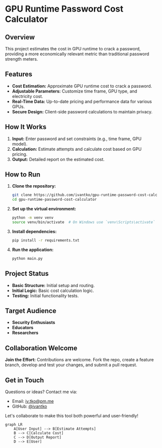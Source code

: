 # GPU Runtime Password Cost Calculator

## Overview
This project estimates the cost in GPU runtime to crack a password, providing a more economically relevant metric than traditional password strength meters.

## Features
- **Cost Estimation:** Approximate GPU runtime cost to crack a password.
- **Adjustable Parameters:** Customize time frame, GPU type, and electricity cost.
- **Real-Time Data:** Up-to-date pricing and performance data for various GPUs.
- **Secure Design:** Client-side password calculations to maintain privacy.

## How It Works
1. **Input:** Enter password and set constraints (e.g., time frame, GPU model).
2. **Calculation:** Estimate attempts and calculate cost based on GPU pricing.
3. **Output:** Detailed report on the estimated cost.

## How to Run
1. **Clone the repository:**
    ```bash
    git clone https://github.com/ivantko/gpu-runtime-password-cost-calculator.git
    cd gpu-runtime-password-cost-calculator
    ```
2. **Set up the virtual environment:**
    ```bash
    python -m venv venv
    source venv/bin/activate  # On Windows use `venv\Scripts\activate`
    ```
3. **Install dependencies:**
    ```bash
    pip install -r requirements.txt
    ```
4. **Run the application:**
    ```bash
    python main.py
    ```

## Project Status
- **Basic Structure:** Initial setup and routing.
- **Initial Logic:** Basic cost calculation logic.
- **Testing:** Initial functionality tests.

## Target Audience
- **Security Enthusiasts**
- **Educators**
- **Researchers**

## Collaboration Welcome
**Join the Effort:** Contributions are welcome. Fork the repo, create a feature branch, develop and test your changes, and submit a pull request.

## Get in Touch
Questions or ideas? Contact me via:
- Email: [iv.tko@pm.me](mailto:iv.tko@pm.me)
- GitHub: [@ivantko](https://github.com/ivantko)

Let's collaborate to make this tool both powerful and user-friendly!

```mermaid
graph LR
    A[User Input] --> B[Estimate Attempts]
    B --> C[Calculate Cost]
    C --> D[Output Report]
    D --> E[User]
```
